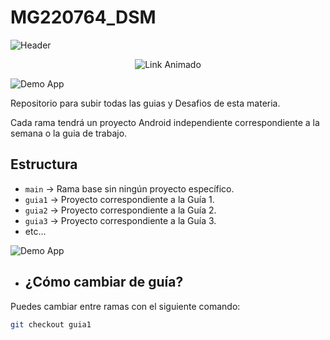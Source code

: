 # MG220764_DSM
![Header](https://capsule-render.vercel.app/api?type=waving&color=0:aa00ff,100:00ccff&height=200&section=header&text=Omar%20Maldonado&fontSize=40&fontColor=ffffff)
<p align="center">
  <img src="https://i.imgur.com/jfvfTeR.gif" alt="Link Animado" />
</p>

![Demo App](https://user-images.githubusercontent.com/73097560/115834477-dbab4500-a447-11eb-908a-139a6edaec5c.gif)


Repositorio para subir todas las guias y Desafios de esta materia.

Cada rama tendrá un proyecto Android independiente correspondiente a la semana o la guia de trabajo.

## Estructura

- `main` → Rama base sin ningún proyecto específico.
- `guia1` → Proyecto correspondiente a la Guía 1.
- `guia2` → Proyecto correspondiente a la Guía 2.
- `guia3` → Proyecto correspondiente a la Guía 3.
- etc...

![Demo App](https://user-images.githubusercontent.com/73097560/115834477-dbab4500-a447-11eb-908a-139a6edaec5c.gif)

- ## ¿Cómo cambiar de guía?

Puedes cambiar entre ramas con el siguiente comando:

```bash
git checkout guia1
